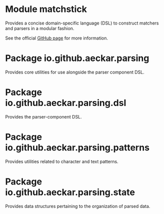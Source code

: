 # Module matchstick
Provides a concise domain-specific language (DSL) to construct matchers and parsers in a modular fashion.

See the official [GitHub page](https://github.com/aeckar/extended-collections/) for more information.

# Package io.github.aeckar.parsing
Provides core utilities for use alongside the parser component DSL.

# Package io.github.aeckar.parsing.dsl
Provides the parser-component DSL.

# Package io.github.aeckar.parsing.patterns
Provides utilities related to character and text patterns.

# Package io.github.aeckar.parsing.state
Provides data structures pertaining to the organization of parsed data.